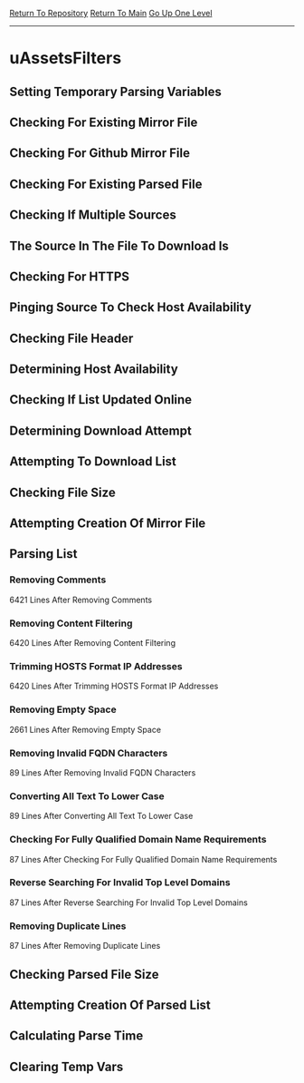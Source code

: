 [Return To Repository](https://github.com/deathbybandaid/piholeparser/)
[Return To Main](https://github.com/deathbybandaid/piholeparser/blob/master/RecentRunLogs/Mainlog.md)
[Go Up One Level](https://github.com/deathbybandaid/piholeparser/blob/master/RecentRunLogs/TopLevelScripts/30-Processing-External-Blacklists.md)
____________________________________
# uAssetsFilters
## Setting Temporary Parsing Variables
## Checking For Existing Mirror File
## Checking For Github Mirror File
## Checking For Existing Parsed File
## Checking If Multiple Sources
## The Source In The File To Download Is
## Checking For HTTPS
## Pinging Source To Check Host Availability
## Checking File Header
## Determining Host Availability
## Checking If List Updated Online
## Determining Download Attempt
## Attempting To Download List
## Checking File Size
## Attempting Creation Of Mirror File
## Parsing List
### Removing Comments
6421 Lines After Removing Comments
### Removing Content Filtering
6420 Lines After Removing Content Filtering
### Trimming HOSTS Format IP Addresses
6420 Lines After Trimming HOSTS Format IP Addresses
### Removing Empty Space
2661 Lines After Removing Empty Space
### Removing Invalid FQDN Characters
89 Lines After Removing Invalid FQDN Characters
### Converting All Text To Lower Case
89 Lines After Converting All Text To Lower Case
### Checking For Fully Qualified Domain Name Requirements
87 Lines After Checking For Fully Qualified Domain Name Requirements
### Reverse Searching For Invalid Top Level Domains
87 Lines After Reverse Searching For Invalid Top Level Domains
### Removing Duplicate Lines
87 Lines After Removing Duplicate Lines
## Checking Parsed File Size
## Attempting Creation Of Parsed List
## Calculating Parse Time
## Clearing Temp Vars
